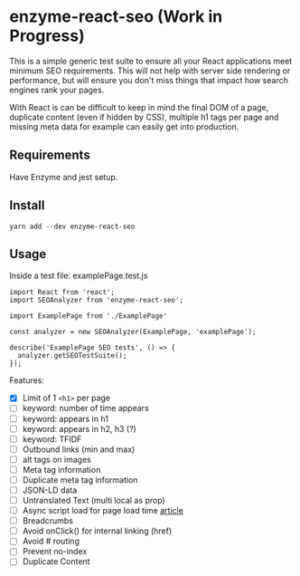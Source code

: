 # enzyme-react-seo (Work in Progress)
This is a simple generic test suite to ensure all your React applications meet minimum SEO requirements. This will not help with server side rendering or performance, but will ensure you don't miss things that impact how search engines rank your pages.

With React is can be difficult to keep in mind the final DOM of a page, duplicate content (even if hidden by CSS), multiple h1 tags per page and missing meta data for example can easily get into production.

## Requirements
Have Enzyme and jest setup.

## Install
`yarn add --dev enzyme-react-seo`

## Usage
Inside a test file: examplePage.test.js
```
import React from 'react';
import SEOAnalyzer from 'enzyme-react-seo';

import ExamplePage from './ExamplePage'

const analyzer = new SEOAnalyzer(ExamplePage, 'examplePage');

describe('ExamplePage SEO tests', () => {
  analyzer.getSEOTestSuite();
});
```

Features:
- [x] Limit of 1 `<h1>` per page
- [ ] keyword: number of time appears
- [ ] keyword: appears in h1
- [ ] keyword: appears in h2, h3 (?)
- [ ] keyword: TFIDF
- [ ] Outbound links (min and max)
- [ ] alt tags on images
- [ ] Meta tag information
- [ ] Duplicate meta tag information
- [ ] JSON-LD data
- [ ] Untranslated Text (multi local as prop)
- [ ] Async script load for page load time [article](https://blog.theodo.fr/2017/07/load-scripts-react-bundle-asynchronously-win-seo/)
- [ ] Breadcrumbs
- [ ] Avoid onClick() for internal linking (href)
- [ ] Avoid # routing
- [ ] Prevent no-index
- [ ] Duplicate Content
